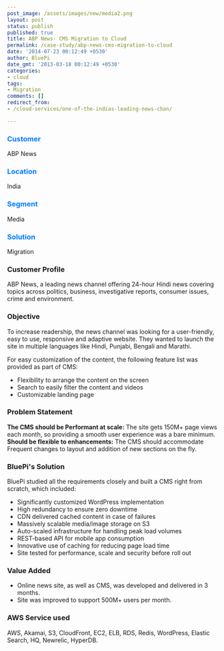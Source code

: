 ```yaml
---
post_image: /assets/images/new/media2.png
layout: post
status: publish
published: true
title: ABP News- CMS Migration to Cloud
permalink: /case-study/abp-news-cms-migration-to-cloud
date: '2014-07-23 00:12:49 +0530'
author: BluePi
date_gmt: '2013-03-18 00:12:49 +0530'
categories:
- cloud
tags:
- Migration
comments: []
redirect_from:
- /cloud-services/one-of-the-indias-leading-news-chan/

---
```

<div class="row"> 
<div class="col-lg-4">
     <div class="top-class-detail">
        <div class="row align-item-center">
           <div class="col-lg-12">
             <div class="case_top_box">
               <h3 style="color:#007bff;">Customer </h3>
               <p>ABP News</p>
              </div>
            </div>
            <div class="col-lg-12">
             <div class="case_top_box">
               <h3 style="color:#007bff;">Location</h3>
               <p>India</p>
              </div>
            </div>
            <div class="col-lg-12">
             <div class="case_top_box">
               <h3 style="color:#007bff;">Segment</h3>
               <p>Media</p>
              </div>
            </div>
            <div class="col-lg-12">
             <div class="case_top_box">
               <h3 style="color:#007bff;"> Solution </h3>
               <p>Migration</p>
              </div>
            </div>
         </div>
      </div>
    </div>
<div class="col-lg-8" markdown="1">

### Customer Profile
ABP News, a leading news channel offering 24-hour Hindi news covering topics across politics, business, investigative reports, consumer issues, crime and environment.

### Objective
To increase readership, the news channel was looking for a user-friendly, easy to use, responsive and adaptive website. They wanted to launch the site in multiple languages like Hindi, Punjabi, Bengali and Marathi.

For easy customization of the content, the following feature list was provided as part of CMS:

+ Flexibility to arrange the content on the screen
+ Search to easily filter the content and videos
+ Customizable landing page

### Problem Statement
**The CMS should be Performant at scale:**
The site gets 150M+ page views each month, so providing a smooth user experience was a bare minimum.
**Should be flexible to enhancements:**
The CMS should accommodate Frequent changes to layout and addition of new sections on the fly.

### BluePi's Solution
BluePi studied all the requirements closely and built a CMS right from scratch, which included:

+ Significantly customized WordPress implementation
+ High redundancy to ensure zero downtime
+ CDN delivered cached content in case of failures
+ Massively scalable media/image storage on S3
+ Auto-scaled infrastructure for handling peak load volumes
+ REST-based API for mobile app consumption
+ Innovative use of caching for reducing page load time
+ Site tested for performance, scale and security before roll out

### Value Added
+ Online news site, as well as CMS, was developed and delivered in 3 months.
+ Site was improved to support 500M+ users per month.

### AWS Service used
AWS, Akamai, S3, CloudFront, EC2, ELB, RDS, Redis, WordPress, Elastic Search, HQ, Newrelic, HyperDB.
</div>
</div>